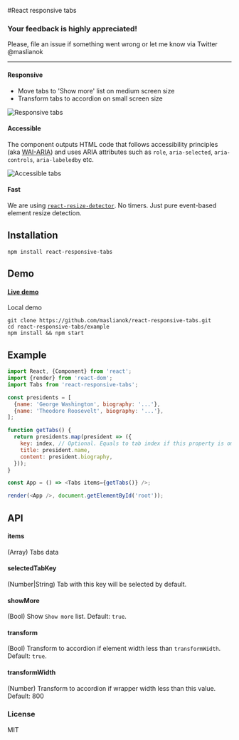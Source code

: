 #React responsive tabs

### Your feedback is highly appreciated! 

Please, file an issue if something went wrong or let me know via Twitter @maslianok

---

#### Responsive
* Move tabs to 'Show more' list on medium screen size
* Transform tabs to accordion on small screen size

![Responsive tabs](https://cloud.githubusercontent.com/assets/3485490/11324577/f6536f2c-913d-11e5-80b0-8755a2ec11cb.gif)

#### Accessible
The component outputs HTML code that follows accessibility principles (aka [WAI-ARIA](https://en.wikipedia.org/wiki/WAI-ARIA)) and uses ARIA attributes such as `role`, `aria-selected`, `aria-controls`, `aria-labeledby` etc.

![Accessible tabs](https://cloud.githubusercontent.com/assets/3485490/11324576/f4775a4c-913d-11e5-9ec2-f13beb8bd578.gif)

#### Fast
We are using [`react-resize-detector`](https://github.com/maslianok/react-resize-detector). No timers. Just pure event-based element resize detection.


## Installation
`npm install react-responsive-tabs`


## Demo

#### [Live demo](http://maslianok.github.io/react-responsive-tabs/)

Local demo
```
git clone https://github.com/maslianok/react-responsive-tabs.git
cd react-responsive-tabs/example
npm install && npm start
```


## Example

```javascript
import React, {Component} from 'react';
import {render} from 'react-dom';
import Tabs from 'react-responsive-tabs';

const presidents = [
  {name: 'George Washington', biography: '...'},
  {name: 'Theodore Roosevelt', biography: '...'},
];

function getTabs() {
  return presidents.map(president => ({
    key: index, // Optional. Equals to tab index if this property is omitted
    title: president.name,
    content: president.biography,
  }));
}

const App = () => <Tabs items={getTabs()} />;

render(<App />, document.getElementById('root'));
```

## API

#### items
(Array) Tabs data

#### selectedTabKey
(Number|String) Tab with this key will be selected by default.

#### showMore
(Bool) Show `Show more` list. Default: `true`.

#### transform
(Bool) Transform to accordion if element width less than `transformWidth`. Default: `true`.

#### transformWidth
(Number) Transform to accordion if wrapper width less than this value. Default: 800

### License
MIT
